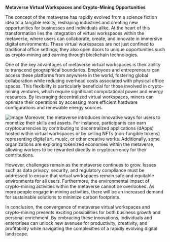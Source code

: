 **Metaverse Virtual Workspaces and Crypto-Mining Opportunities**

The concept of the metaverse has rapidly evolved from a science fiction idea to a tangible reality, reshaping industries and creating new opportunities for businesses and individuals alike. At the heart of this transformation lies the integration of virtual workspaces within the metaverse, where users can collaborate, create, and innovate in immersive digital environments. These virtual workspaces are not just confined to traditional office settings; they also open doors to unique opportunities such as crypto-mining and earning through blockchain technologies.

One of the key advantages of metaverse virtual workspaces is their ability to transcend geographical boundaries. Employees and entrepreneurs can access these platforms from anywhere in the world, fostering global collaboration while reducing overhead costs associated with physical office spaces. This flexibility is particularly beneficial for those involved in crypto-mining ventures, which require significant computational power and energy resources. By leveraging decentralized virtual workspaces, miners can optimize their operations by accessing more efficient hardware configurations and renewable energy sources.


![Image](https://github.com/user-attachments/assets/31692037-0104-4703-abd1-696b6a7dd41b)
Moreover, the metaverse introduces innovative ways for users to monetize their skills and assets. For instance, participants can earn cryptocurrencies by contributing to decentralized applications (dApps) hosted within virtual workspaces or by selling NFTs (non-fungible tokens) representing digital art, music, or other creative works. Additionally, some organizations are exploring tokenized economies within the metaverse, allowing workers to be rewarded directly in cryptocurrency for their contributions.

However, challenges remain as the metaverse continues to grow. Issues such as data privacy, security, and regulatory compliance must be addressed to ensure that virtual workspaces remain safe and equitable environments for all users. Furthermore, the environmental impact of crypto-mining activities within the metaverse cannot be overlooked. As more people engage in mining activities, there will be an increased demand for sustainable solutions to minimize carbon footprints.

In conclusion, the convergence of metaverse virtual workspaces and crypto-mining presents exciting possibilities for both business growth and personal enrichment. By embracing these innovations, individuals and enterprises can unlock new avenues for productivity, creativity, and profitability while navigating the complexities of a rapidly evolving digital landscape.